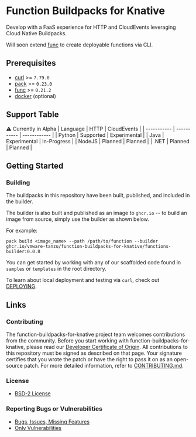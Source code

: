 
# Function Buildpacks for Knative 

Develop with a FaaS experience for HTTP and CloudEvents leveraging Cloud Native Buildpacks.

Will soon extend [func](https://github.com/knative-sandbox/kn-plugin-func) to create deployable functions via CLI.

## Prerequisites
- [curl](https://curl.se/download.html) >= `7.79.0`
- [pack](https://buildpacks.io/docs/tools/pack/) >= `0.23.0`
- [func](https://github.com/knative-sandbox/kn-plugin-func/blob/main/docs/installing_cli.md) >= `0.21.2`
- [docker](https://docs.docker.com/get-docker/) (optional)

## Support Table
:warning: Currently in Alpha
| Language    | HTTP        | CloudEvents  |
| ----------- | ----------- | ------------ |
| Python      | Supported   | Experimental |
| Java        | Experimental   | In-Progress |
| NodeJS      | Planned     | Planned      |
| .NET        | Planned     | Planned      |

## Getting Started

### Building
The buildpacks in this repository have been built, published, and included in the builder. 

The builder is also built and published as an image to `ghcr.io` -- to build an image from source, simply use the builder as shown below.

For example:
```
pack build <image_name> --path /path/to/function --builder ghcr.io/vmware-tanzu/function-buildpacks-for-knative/functions-builder:0.0.8
```

You can get started by working with any of our scaffolded code found in `samples` or `templates` in the root directory.

To learn about local deployment and testing via `curl`, check out [DEPLOYING](DEPLOYING.md).

## Links

### Contributing

The function-buildpacks-for-knative project team welcomes contributions from the community. Before you start working with function-buildpacks-for-knative, please
read our [Developer Certificate of Origin](https://cla.vmware.com/dco). All contributions to this repository must be
signed as described on that page. Your signature certifies that you wrote the patch or have the right to pass it on
as an open-source patch. For more detailed information, refer to [CONTRIBUTING.md](CONTRIBUTING.md).

### License
* [BSD-2 License](LICENSE)

### Reporting Bugs or Vulnerabilities
* [Bugs, Issues, Missing Features](https://github.com/vmware-tanzu/function-buildpacks-for-knative/issues/)
* [Only Vulnerabilities](https://github.com/vmware-tanzu/function-buildpacks-for-knative/blob/main/SECURITY.md)
